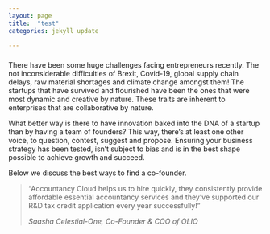 ```yaml
---
layout: page
title:  "test"
categories: jekyll update

---
```

<div class="article__large-content mb-2 mt-1">
        <h3></h3>
        <p dir="ltr">
            There have been some huge challenges facing entrepreneurs recently. The not inconsiderable difficulties of Brexit, Covid-19, global supply chain delays, raw material shortages and climate change amongst them! The startups that
            have survived and flourished have been the ones that were most dynamic and creative by nature. These traits are inherent to enterprises that are collaborative by nature.
        </p>
        <p dir="ltr">
            What better way is there to have innovation baked into the DNA of a startup than by having a team of founders? This way, there’s at least one other voice, to question, contest, suggest and propose. Ensuring your business
            strategy has been tested, isn’t subject to bias and is in the best shape possible to achieve growth and succeed.
        </p>
        <p dir="ltr">Below we discuss the best ways to find a co-founder. <br></p>
        <div class="article__quote mb-2">
        <blockquote class="quote quote--article">
        <p class="m-0">
            “Accountancy Cloud helps us to hire quickly, they consistently provide affordable essential accountancy services and they’ve supported our R&amp;D tax credit application every year successfully!”
        </p>
        <cite>
            Saasha Celestial-One, Co-Founder &amp; COO of OLIO
        </cite>
     </blockquote>
      </div>
    </div>
